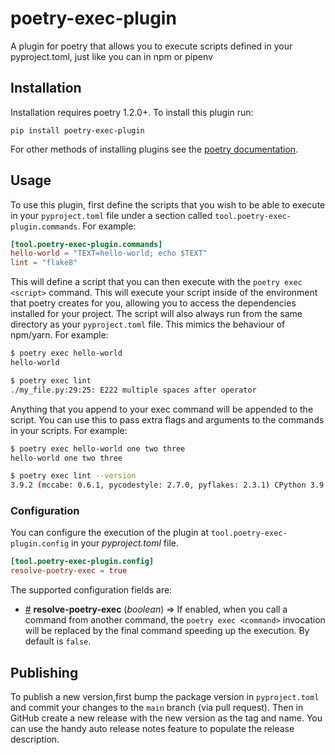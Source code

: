 # poetry-exec-plugin

A plugin for poetry that allows you to execute scripts defined in your pyproject.toml, just like you can in npm or pipenv

## Installation

Installation requires poetry 1.2.0+. To install this plugin run:

`pip install poetry-exec-plugin`

For other methods of installing plugins see the [poetry documentation](https://python-poetry.org/docs/master/plugins/#the-plugin-add-command).

## Usage

To use this plugin, first define the scripts that you wish to be able to execute in your `pyproject.toml` file under a section called `tool.poetry-exec-plugin.commands`. For example:

```toml
[tool.poetry-exec-plugin.commands]
hello-world = "TEXT=hello-world; echo $TEXT"
lint = "flake8"
```

This will define a script that you can then execute with the `poetry exec <script>` command. This will execute your script inside of the environment that poetry creates for you, allowing you to access the dependencies installed for your project. The script will also always run from the same directory as your `pyproject.toml` file. This mimics the behaviour of npm/yarn. For example:

```bash
$ poetry exec hello-world
hello-world

$ poetry exec lint
./my_file.py:29:25: E222 multiple spaces after operator
```

Anything that you append to your exec command will be appended to the script. You can use this to pass extra flags and arguments to the commands in your scripts. For example:

```bash
$ poetry exec hello-world one two three
hello-world one two three

$ poetry exec lint --version
3.9.2 (mccabe: 0.6.1, pycodestyle: 2.7.0, pyflakes: 2.3.1) CPython 3.9.0 on Darwin
```

### Configuration

You can configure the execution of the plugin at `tool.poetry-exec-plugin.config`
in your *pyproject.toml* file.

```toml
[tool.poetry-exec-plugin.config]
resolve-poetry-exec = true
```

The supported configuration fields are:

- <a href="#config_resolve-poetry-exec">#</a> **resolve-poetry-exec** (*boolean*) ⇒ If enabled, when you call a command from another command, the `poetry exec <command>` invocation will be replaced by the final command speeding up the execution. By
default is `false`.

## Publishing

To publish a new version,first bump the package version in `pyproject.toml` and commit your changes to the `main` branch (via pull request). Then in GitHub create a new release with the new version as the tag and name. You can use the handy auto release notes feature to populate the release description.
